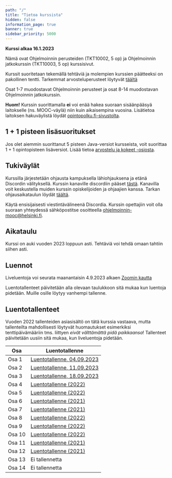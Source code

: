 ```yaml
---
path: "/"
title: "Tietoa kurssista"
hidden: false
information_page: true
banner: true
sidebar_priority: 5000
---
```


**Kurssi alkaa 16.1.2023**

Nämä ovat Ohjelmoinnin perusteiden (TKT10002, 5 op) ja Ohjelmoinnin jatkokurssin (TKT10003, 5 op) kurssisivut.

Kurssit suoritetaan tekemällä tehtäviä ja molempien kurssien päätteeksi on pakollinen tentti.
Tarkemmat arvosteluperusteet löytyvät [täältä](/arvostelu-ja-kokeet)

Osat 1-7 muodostavat Ohjelmoinnin perusteet ja osat 8-14 muodostavan Ohjelmoinnin jatkokurssin.

**Huom!** Kurssin suorittamalla **ei** voi enää hakea suoraan sisäänpääsyä laitokselle (ns. MOOC-väylä) niin kuin aikaisempina vuosina. Lisätietoa laitoksen hakuväylistä löydät [opintopolku.fi-sivustolta](https://opintopolku.fi/app/#!/haku/tietojenk%C3%A4sittelytiede?page=1&facetFilters=teachingLangCode_ffm:FI&tab=los).

## 1 + 1 pisteen lisäsuoritukset

Jos olet aiemmin suorittanut 5 pisteen Java-versiot kursseista, voit suorittaa 1 + 1 opintopisteen lisäversiot. Lisää tietoa [arvostelu ja kokeet -osiosta](/arvostelu-ja-kokeet).

## Tukiväylät

Kurssilla järjestetään ohjausta kampuksella lähiohjauksena ja etänä Discordin välityksellä.
Kurssin kanaville discordiin pääset [tästä](https://study.cs.helsinki.fi/discord/join/ohjelmoinnin_mooc).
Kanavilla voit keskustella muiden kurssin opiskelijoiden ja ohjaajien kanssa.
Tarkan ohjausaikataulun löydät [täältä](/tuki).

Käytä ensisijaisesti viestintävälineenä Discordia. Kurssin opettajiin voit olla suoraan yhteydessä sähköpostitse osoitteella ohjelmoinnin-mooc@helsinki.fi.


## Aikataulu

Kurssi on auki vuoden 2023 loppuun asti. Tehtäviä voi tehdä omaan tahtiin siihen asti.

## Luennot

Liveluentoja voi seurata maanantaisin 4.9.2023 alkaen [Zoomin kautta](https://helsinki.zoom.us/j/68982308202?pwd=dFBGak1rUTlUUmZXKzJwOUkzcTUzUT09)

Luentotallenteet päivitetään alla olevaan taulukkoon sitä mukaa kun luentoja pidetään. Muille osille löytyy vanhempi tallenne.

## Luentotallenteet

Vuoden 2022 tallenteiden asiasisältö on tätä kurssia vastaava, mutta tallenteilta mahdollisesti löytyvät huomautukset esimerkiksi tenttipäivämääriin tms. liittyen _eivät välttämättä pidä paikkaansa_!
Tallenteet päivitetään uusiin sitä mukaa, kun liveluentoja pidetään.

Osa    | Luentotallenne
-------|---------------
Osa 1  | [Luentotallenne, 04.09.2023](https://youtu.be/D747XGyM3Ys)
Osa 2  | [Luentotallenne, 11.09.2023](https://youtu.be/CGBUjc_ZbfE)
Osa 3  | [Luentotallenne, 18.09.2023](https://youtu.be/MXdj96x2sdo)
Osa 4  | [Luentotallenne (2022)](https://youtu.be/SDpPlH8GUWw)
Osa 5  | [Luentotallenne (2022)](https://youtu.be/Ehk01BPa5JM)
Osa 6  | [Luentotallenne (2021)](https://youtu.be/h0Ekh_iszHE)
Osa 7  | [Luentotallenne (2021)](https://youtu.be/35UE8I657pE)
Osa 8  | [Luentotallenne (2022)](https://youtu.be/A5F1pohaBDo)
Osa 9  | [Luentotallenne (2022)](https://youtu.be/vU4AA-9pWAM)
Osa 10 | [Luentotallenne (2022)](https://youtu.be/Hod7Tvfv1w4)
Osa 11 | [Luentotallenne (2021)](https://youtu.be/Rn7RNTnsIvo)
Osa 12 | [Luentotallenne (2021)](https://youtu.be/sfhFTHy-ANU)
Osa 13 | Ei tallennetta
Osa 14 | Ei tallennetta
